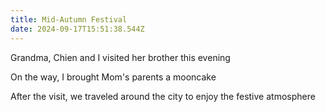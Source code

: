 ```yaml
---
title: Mid-Autumn Festival
date: 2024-09-17T15:51:38.544Z
---
```


Grandma, Chien and I visited her brother this evening

On the way, I brought Mom's parents a mooncake

After the visit, we traveled around the city to enjoy the festive atmosphere
